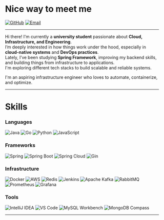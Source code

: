 #  Nice way to meet me

[![GitHub](https://img.shields.io/badge/GitHub-dongjune8931-blue)](https://github.com/dongjune8931)
[![Email](https://img.shields.io/badge/ldj9905717@gmail.com-red)](mailto:ldj9905717@gmail.com)

---

Hi there! I'm currently a **university student** passionate about **Cloud, Infrastructure, and Engineering**.  
I’m deeply interested in how things work under the hood, especially in **cloud-native systems** and **DevOps practices**.  
Lately, I’ve been studying **Spring Framework**, improving my backend skills, and building things from infrastructure to applications.  
I'm exploring different tech stacks to build scalable and reliable systems.  

I'm an aspiring infrastructure engineer who loves to automate, containerize, and optimize.  

---

#  Skills

### Languages

![Java](https://img.shields.io/badge/Java-007396?logo=java&logoColor=white)
![Go](https://img.shields.io/badge/Go-00ADD8?logo=go&logoColor=white)
![Python](https://img.shields.io/badge/Python-3776AB?logo=python&logoColor=white)
![JavaScript](https://img.shields.io/badge/JavaScript-F7DF1E?logo=javascript&logoColor=black)

### Frameworks

![Spring](https://img.shields.io/badge/Spring-6DB33F?logo=spring&logoColor=white)
![Spring Boot](https://img.shields.io/badge/Spring%20Boot-6DB33F?logo=springboot&logoColor=white)
![Spring Cloud](https://img.shields.io/badge/Spring%20Cloud-6DB33F?logo=spring&logoColor=white)
![Gin](https://img.shields.io/badge/Gin-00A98F?logo=go&logoColor=white)

### Infrastructure

![Docker](https://img.shields.io/badge/Docker-2496ED?logo=docker&logoColor=white)
![AWS](https://img.shields.io/badge/AWS-FF9900?logo=amazonaws&logoColor=white)
![Redis](https://img.shields.io/badge/Redis-DC382D?logo=redis&logoColor=white)
![Jenkins](https://img.shields.io/badge/Jenkins-D24939?logo=jenkins&logoColor=white)
![Apache Kafka](https://img.shields.io/badge/Apache%20Kafka-231F20?logo=apachekafka&logoColor=white)
![RabbitMQ](https://img.shields.io/badge/RabbitMQ-FF6600?logo=rabbitmq&logoColor=white)
![Prometheus](https://img.shields.io/badge/Prometheus-E6522C?logo=prometheus&logoColor=white)
![Grafana](https://img.shields.io/badge/Grafana-F46800?logo=grafana&logoColor=white)

### Tools

![IntelliJ IDEA](https://img.shields.io/badge/IntelliJ%20IDEA-000000?logo=intellijidea&logoColor=white)
![VS Code](https://img.shields.io/badge/VS%20Code-007ACC?logo=visualstudiocode&logoColor=white)
![MySQL Workbench](https://img.shields.io/badge/MySQL%20Workbench-4479A1?logo=mysql&logoColor=white)
![MongoDB Compass](https://img.shields.io/badge/MongoDB%20Compass-47A248?logo=mongodb&logoColor=white)

---
